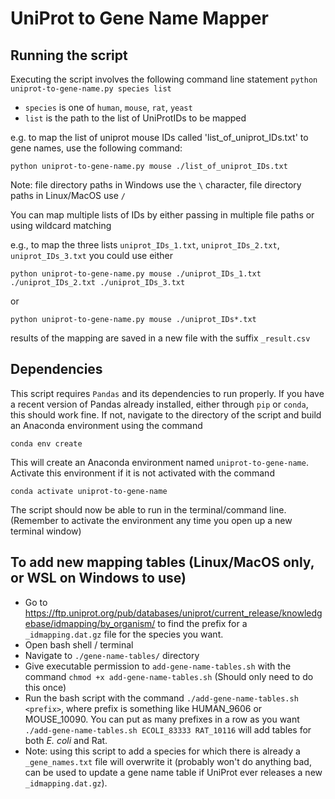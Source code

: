 # UniProt to Gene Name Mapper

## Running the script

Executing the script involves the following command line statement
`python uniprot-to-gene-name.py species list`

* `species` is one of `human`, `mouse`, `rat`, `yeast`
* `list` is the path to the list of UniProtIDs to be mapped

e.g. to map the list of uniprot mouse IDs called 'list_of_uniprot_IDs.txt' to gene names, use the following command:

`python uniprot-to-gene-name.py mouse ./list_of_uniprot_IDs.txt`

Note: file directory paths in Windows use the `\` character, file directory paths in Linux/MacOS use `/`

You can map multiple lists of IDs by either passing in multiple file paths or using wildcard matching

e.g., to map the three lists `uniprot_IDs_1.txt`, `uniprot_IDs_2.txt`, `uniprot_IDs_3.txt` you could use either

`python uniprot-to-gene-name.py mouse ./uniprot_IDs_1.txt ./uniprot_IDs_2.txt ./uniprot_IDs_3.txt`

or

`python uniprot-to-gene-name.py mouse ./uniprot_IDs*.txt`

results of the mapping are saved in a new file with the suffix `_result.csv`

## Dependencies
This script requires `Pandas` and its dependencies to run properly. If you have a recent version of Pandas already installed, either through `pip` or `conda`, this should work fine. If not, navigate to the directory of the script and build an Anaconda environment using the command

`conda env create`

This will create an Anaconda environment named `uniprot-to-gene-name`. Activate this environment if it is not activated with the command

`conda activate uniprot-to-gene-name`

The script should now be able to run in the terminal/command line. (Remember to activate the environment any time you open up a new terminal window)

## To add new mapping tables (Linux/MacOS only, or WSL on Windows to use)
* Go to https://ftp.uniprot.org/pub/databases/uniprot/current_release/knowledgebase/idmapping/by_organism/ to find the prefix for a `_idmapping.dat.gz` file for the species you want.
* Open bash shell / terminal
* Navigate to `./gene-name-tables/` directory
* Give executable permission to `add-gene-name-tables.sh` with the command `chmod +x add-gene-name-tables.sh` (Should only need to do this once)
* Run the bash script with the command `./add-gene-name-tables.sh <prefix>`, where prefix is something like HUMAN_9606 or MOUSE_10090. You can put as many prefixes in a row as you want `./add-gene-name-tables.sh ECOLI_83333 RAT_10116` will add tables for both *E. coli* and Rat.
* Note: using this script to add a species for which there is already a `_gene_names.txt` file will overwrite it (probably won't do anything bad, can be used to update a gene name table if UniProt ever releases a new `_idmapping.dat.gz`).